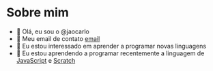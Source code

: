 # Sobre mim

- 👋 Olá, eu sou o @jaocarlo
- 👀 Meu email de contato [email](teles.joao@escola.pr.gov.br)
- 🌱 Eu estou interessado em aprender a programar novas linguagens
- 💞️ Eu estou aprendendo a programar recentemente a linguagem de [JavaScript](https://developer.mozilla.org/pt-BR/docs/Web/JavaScript) e [Scratch](https://scratch.mit.edu/)
